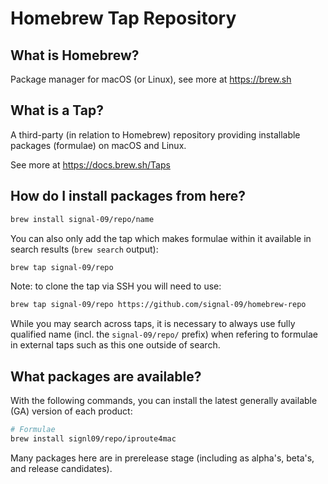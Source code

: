 # Homebrew Tap Repository

## What is Homebrew?

Package manager for macOS (or Linux), see more at https://brew.sh

## What is a Tap?

A third-party (in relation to Homebrew) repository providing installable
packages (formulae) on macOS and Linux.

See more at https://docs.brew.sh/Taps

## How do I install packages from here?

```sh
brew install signal-09/repo/name
```

You can also only add the tap which makes formulae within it
available in search results (`brew search` output):

```sh
brew tap signal-09/repo
```

Note: to clone the tap via SSH you will need to use:

```sh
brew tap signal-09/repo https://github.com/signal-09/homebrew-repo
```

While you may search across taps, it is necessary to always use
fully qualified name (incl. the `signal-09/repo/` prefix)
when refering to formulae in external taps such as this one
outside of search.

## What packages are available?

With the following commands, you can install the latest generally available (GA) version of each product:
```sh
# Formulae
brew install signl09/repo/iproute4mac
```

Many packages here are in prerelease stage (including as alpha's, beta's, and release candidates).
